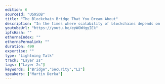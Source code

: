 ```yaml
---
edition: 6
sourceId: "US9SDB"
title: "The Blockchain Bridge That You Dream About"
description: "In the times where scalability of blockchains depends on multiple layers, and when interoperability holds for an essential blockchain feature, bridges become critical infrastructure parts. They are meant to hold liquidity, asked to operate quickly, but they cannot benefit from the security guarantees of an on-chain application, because they inherently contain off-chain components. In this talk, we discuss the properties of a bridge that is secure and meets all the needs for it to be useful."
youtubeUrl: "https://youtu.be/eyWOWHgyIEk"
ipfsHash: ""
ethernaIndex: ""
ethernaPermalink: ""
duration: 499
expertise: ""
type: "Lightning Talk"
track: "Layer 2s"
tags: ["Layer 2s"]
keywords: ["Bridge","Security","L2"]
speakers: ["Martin Derka"]
---
```

